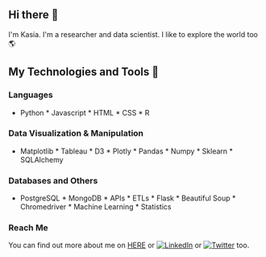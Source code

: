 ## Hi there 👋
I'm Kasia. I'm a researcher and data scientist. I like to explore the world too :earth_americas:

## My Technologies and Tools :toolbox:
### Languages 
* Python * Javascript * HTML * CSS * R

### Data Visualization & Manipulation
* Matplotlib * Tableau * D3 * Plotly * Pandas * Numpy * Sklearn * SQLAlchemy 

### Databases and Others 
* PostgreSQL * MongoDB * APIs * ETLs * Flask * Beautiful Soup * Chromedriver * Machine Learning * Statistics

### Reach Me 
<!-- Actual text -->
You can find out more about me on [HERE](http://kasiakalemba.com) or [![LinkedIn][2.2]][2] or [![Twitter][1.2]][1] too.

<!-- Icons -->

[1.2]: http://i.imgur.com/wWzX9uB.png (twitter icon without padding)
[2.2]: https://raw.githubusercontent.com/MartinHeinz/MartinHeinz/master/linkedin-3-16.png (LinkedIn icon without padding)

<!-- Links to your social media accounts -->

[1]: https://twitter.com/happyhepatocyte
[2]: https://www.linkedin.com/in/katarzynakalemba
